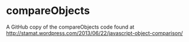# compareObjects
A GitHub copy of the compareObjects code found at http://stamat.wordpress.com/2013/06/22/javascript-object-comparison/
